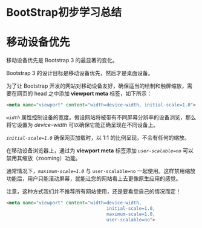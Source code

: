 # BootStrap初步学习总结

# 移动设备优先

移动设备优先是 Bootstrap 3 的最显著的变化。

Bootstrap 3 的设计目标是移动设备优先，然后才是桌面设备。

为了让 Bootstrap 开发的网站对移动设备友好，确保适当的绘制和触屏缩放，需要在网页的 head 之中添加 **viewport meta** 标签，如下所示：

```html
<meta name="viewport" content="width=device-width, initial-scale=1.0">
```

*`width`* 属性控制设备的宽度。假设网站将被带有不同屏幕分辨率的设备浏览，那么将它设置为 *device-width* 可以确保它能正确呈现在不同设备上。

*`initial-scale=1.0`* 确保网页加载时，以 1:1 的比例呈现，不会有任何的缩放。

在移动设备浏览器上，通过为 **viewport meta** 标签添加 *`user-scalable=no`* 可以禁用其缩放（zooming）功能。

通常情况下，*`maximum-scale=1.0`* 与 `user-scalable=no` 一起使用。这样禁用缩放功能后，用户只能滚动屏幕，就能让您的网站看上去更像原生应用的感觉。

注意，这种方式我们并不推荐所有网站使用，还是要看您自己的情况而定！

```html
<meta name="viewport" content="width=device-width, 
                                     initial-scale=1.0, 
                                     maximum-scale=1.0, 
                                     user-scalable=no">
```

